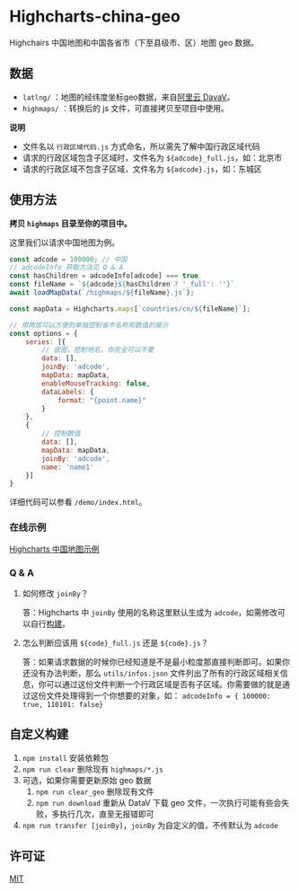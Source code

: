 # Highcharts-china-geo

Highchairs 中国地图和中国各省市（下至县级市、区）地图 geo 数据。

## 数据

- `latlng/` ：地图的经纬度坐标geo数据，来自[阿里云 DavaV](http://datav.aliyun.com/tools/atlas/#&lat=31.769817845138945&lng=104.29901249999999&zoom=3)。
- `highmaps/` ：转换后的 js 文件，可直接拷贝至项目中使用。

**说明**
- 文件名以 `行政区域代码.js` 方式命名，所以需先了解中国行政区域代码
- 请求的行政区域包含子区域时，文件名为 `${adcode}_full.js`，如：北京市
- 请求的行政区域不包含子区域，文件名为 `${adcode}.js`，如：东城区

## 使用方法

**拷贝 `highmaps` 目录至你的项目中。**

这里我们以请求中国地图为例。

```javascript
const adcode = 100000; // 中国
// adcodeInfo 获取方法见 Q & A
const hasChildren = adcodeInfo[adcode] === true
const fileName = `${adcode}${hasChildren ? '_full': ''}`
await loadMapData(`/highmaps/${fileName}.js`);

const mapData = Highcharts.maps[`countries/cn/${fileName}`];

// 用两层可以方便的单独控制省市名称和数值的展示
const options = {
    series: [{
        // 底图，控制地名，你完全可以不要
        data: [],
        joinBy: 'adcode',
        mapData: mapData,
        enableMouseTracking: false,
        dataLabels: {
            format: "{point.name}"
        }
    },
    {
        // 控制数值
        data: [],
        mapData: mapData,
        joinBy: 'adcode',
        name: 'name1'
    }]
}
```

详细代码可以参看 `/demo/index.html`。

### 在线示例
[Highcharts 中国地图示例](http://natee.github.io/highcharts-china-geo/demo/index.html)

### Q & A
1. 如何修改 `joinBy`？

    答：Highcharts 中 `joinBy` 使用的名称这里默认生成为 `adcode`，如需修改可以自行[构建](##构建)。

2. 怎么判断应该用 `${code}_full.js` 还是 `${code}.js`？
    
    答：如果请求数据的时候你已经知道是不是最小粒度那直接判断即可。如果你还没有办法判断，那么 `utils/infos.json` 文件列出了所有的行政区域相关信息，你可以通过这份文件判断一个行政区域是否有子区域。你需要做的就是通过这份文件处理得到一个你想要的对象，如： `adcodeInfo = { 100000: true, 110101: false}`

## 自定义构建

1. `npm install` 安装依赖包
2. `npm run clear` 删除现有 `highmaps/*.js` 
3. 可选，如果你需要更新原始 geo 数据
   1.  `npm run clear_geo` 删除现有文件
   2.  `npm run download` 重新从 DataV 下载 geo 文件，一次执行可能有些会失败，多执行几次，直至无报错即可
5. `npm run transfer [joinBy]`，`joinBy` 为自定义的值，不传默认为 `adcode`


## 许可证
[MIT](http://opensource.org/licenses/MIT)
